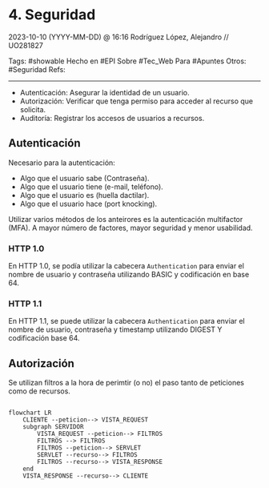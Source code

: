 # 4. Seguridad
2023-10-10 (YYYY-MM-DD) @ 16:16
Rodríguez López, Alejandro // UO281827

Tags:
	#showable
	Hecho en #EPI
	Sobre #Tec_Web 
	Para #Apuntes
	Otros: #Seguridad
	Refs:
 
<hr>

- Autenticación: Asegurar la identidad de un usuario.
- Autorización: Verificar que tenga permiso para acceder al recurso que solicita.
- Auditoría: Registrar los accesos de usuarios a recursos.

## Autenticación


Necesario para la autenticación:
- Algo que el usuario sabe (Contraseña).
- Algo que el usuario tiene (e-mail, teléfono).
- Algo que el usuario es (huella dactilar).
- Algo que el usuario hace (port knocking).

Utilizar varios métodos de los anteirores es la autenticación multifactor (MFA).
A mayor número de factores, mayor seguridad y menor usabilidad.

### HTTP 1.0

En HTTP 1.0, se podía utilizar la cabecera `Authentication` para enviar el nombre de usuario y contraseña utilizando BASIC y codificación en base 64.

### HTTP 1.1

En HTTP 1.1, se puede utilizar la cabecera `Authentication` para enviar el nombre de usuario, contraseña y timestamp utilizando DIGEST Y codificación base 64.

## Autorización

Se utilizan filtros a la hora de perimtir (o no) el paso tanto de peticiones como de recursos.

```mermaid

flowchart LR
	CLIENTE --peticion--> VISTA_REQUEST
	subgraph SERVIDOR
		VISTA_REQUEST --peticion--> FILTROS
	    FILTROS --> FILTROS
		FILTROS --peticion--> SERVLET
		SERVLET --recurso--> FILTROS
		FILTROS --recurso--> VISTA_RESPONSE
	end
	VISTA_RESPONSE --recurso--> CLIENTE
```
